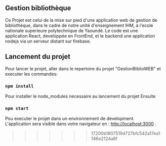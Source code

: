 
## Gestion bibliothèque 

Ce Projet est celui de la mise sur pied d'une application web de gestion de bibliothèque, dans le cadre de notre unité d'enseignement IHM, à l'ecole nationale superieure polytechnique de Yaoundé. Le code est une application React, developpée en FrontEnd, et le backend une application nodejs via un serveur distant sur firebase.

## Lancement du projet 

Pour lancer le projet, aller dans le repertoire du projet "GestionBiblioWEB" et executer les commandes:

### `npm install`

Pour installer le node_modules necessaire au lancement du projet
Ensuite 

### `npm start`

Pou executer le projet dans un environnement de development. L'application sera visible dans votre navigateur en :
[http://localhost:3000](http://localhost:3000) .
>>>>>>> 17200b1807519d727bfc542a17ea1146e2124a6f

